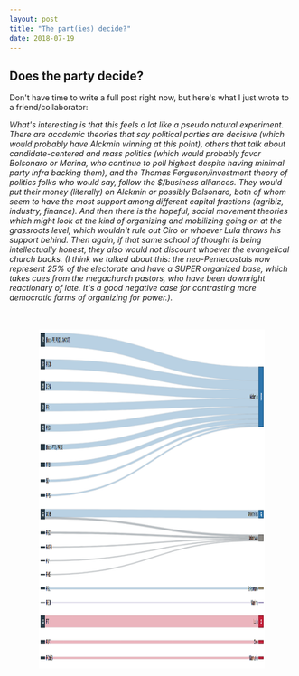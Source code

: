 ```yaml
---
layout: post
title: "The part(ies) decide?"
date: 2018-07-19
---
```

<h2>Does the party decide?</h2>

<p> Don't have time to write a full post right now, but here's what I just wrote to a friend/collaborator: </p>
<p> <i>What's interesting is that this feels a lot like a pseudo natural experiment. There are academic theories that say political parties are decisive (which would probably have Alckmin winning at this point), others that talk about candidate-centered and mass politics (which would probably favor Bolsonaro or Marina, who continue to poll highest despite having minimal party infra backing them), and the Thomas Ferguson/investment theory of politics folks who would say, follow the $/business alliances. They would put their money (literally) on Alckmin or possibly Bolsonaro, both of whom seem to have the most support among different capital fractions (agribiz, industry, finance). And then there is the hopeful, social movement theories which might look at the kind of organizing and mobilizing going on at the grassroots level, which wouldn't rule out Ciro or whoever Lula throws his support behind. Then again, if that same school of thought is being intellectually honest, they also would not discount whoever the evangelical church backs. (I think we talked about this: the neo-Pentecostals now represent 25% of the electorate and have a SUPER organized base, which takes cues from the megachurch pastors, who have been downright reactionary of late. It's a good negative case for contrasting more democratic forms of organizing for power.).<br>
 </i> <p></p>
<br>
<br>
 <center>
<img src="/images/2018-07-19_party_sankey.png" alt="HTML5 Icon" style="width:400px;height:600px;">
	</center>
<br>
